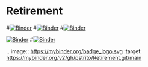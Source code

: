 # Retirement
#[![Binder](https://mybinder.org/badge_logo.svg)](https://mybinder.org/v2/gh/pstrito/Retirement.git/main)
#[![Binder](https://mybinder.org/badge_logo.svg)](https://mybinder.org/v2/gh/pstrito/Retirement.git/main?urlpath=%2Fapps%2Fretirement_calculator.ipynb)
#[![Binder](https://mybinder.org/badge_logo.svg)](https://mybinder.org/v2/gh/pstrito/Retirement.git/main?urlpath=apps%2Analysis.ipynb)

[![Binder](https://mybinder.org/badge.svg)](https://mybinder.org/v2/gh/pstrito/Retirement/main?urlpath=apps%2Fretirement_calculator.ipynb)
#[![Binder](https://mybinder.org/badge.svg)](https://mybinder.org/v2/gh/binder-examples/appmode/master?urlpath=apps%2Findex.ipynb)

.. image:: https://mybinder.org/badge_logo.svg
 :target: https://mybinder.org/v2/gh/pstrito/Retirement.git/main
